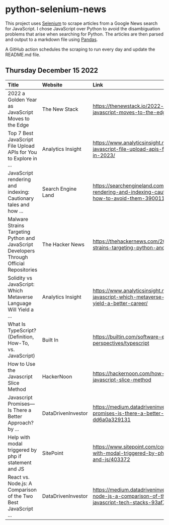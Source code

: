 # python-selenium-news

This project uses [Selenium](https://www.seleniumhq.org/) to scrape articles from a Google News search for JavaScript.
I chose JavaScript over Python to avoid the disambiguation problems that arise when searching for Python.
The articles are then parsed and output to a markdown file using [Pandas](https://pandas.pydata.org/).

A GitHub action schedules the scraping to run every day and update the README.md file.

## Thursday December 15 2022


| Title                                                                                    | Website            | Link                                                                                                                    |
|:-----------------------------------------------------------------------------------------|:-------------------|:------------------------------------------------------------------------------------------------------------------------|
| 2022 a Golden Year as JavaScript Moves to the Edge                                       | The New Stack      | https://thenewstack.io/2022-a-golden-year-as-javascript-moves-to-the-edge/                                              |
| Top 7 Best JavaScript File Upload APIs for You to Explore in ...                         | Analytics Insight  | https://www.analyticsinsight.net/top-7-best-javascript-file-upload-apis-for-you-to-explore-in-2023/                     |
| JavaScript rendering and indexing: Cautionary tales and how ...                          | Search Engine Land | https://searchengineland.com/javascript-rendering-and-indexing-cautionary-tales-and-how-to-avoid-them-390011            |
| Malware Strains Targeting Python and JavaScript Developers Through Official Repositories | The Hacker News    | https://thehackernews.com/2022/12/malware-strains-targeting-python-and.html                                             |
| Solidity vs JavaScript: Which Metaverse Language Will Yield a ...                        | Analytics Insight  | https://www.analyticsinsight.net/solidity-vs-javascript-which-metaverse-language-will-yield-a-better-career/            |
| What Is TypeScript? (Definition, How-To, vs. JavaScript)                                 | Built In           | https://builtin.com/software-engineering-perspectives/typescript                                                        |
| How to Use the Javascript Slice Method                                                   | HackerNoon         | https://hackernoon.com/how-to-use-the-javascript-slice-method                                                           |
| Javascript Promises— Is There a Better Approach?  by ...                                 | DataDrivenInvestor | https://medium.datadriveninvestor.com/javascript-promises-is-there-a-better-approach-dd6a0a329131                       |
| Help with modal triggered by php if statement and JS                                     | SitePoint          | https://www.sitepoint.com/community/t/help-with-modal-triggered-by-php-if-statement-and-js/403372                       |
| React vs. Node.js: A Comparison of the Two Best JavaScript ...                           | DataDrivenInvestor | https://medium.datadriveninvestor.com/react-vs-node-js-a-comparison-of-the-two-best-javascript-tech-stacks-93af755502db |